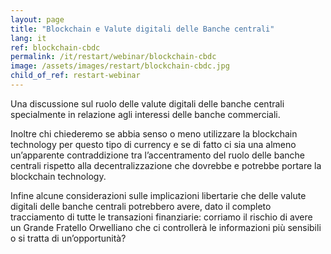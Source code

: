 ```yaml
---
layout: page
title: "Blockchain e Valute digitali delle Banche centrali"
lang: it
ref: blockchain-cbdc
permalink: /it/restart/webinar/blockchain-cbdc
image: /assets/images/restart/blockchain-cbdc.jpg
child_of_ref: restart-webinar
---
```


Una discussione sul ruolo delle valute digitali delle banche centrali
specialmente in relazione agli interessi delle banche commerciali.

Inoltre chi chiederemo se abbia senso o meno utilizzare la blockchain
technology per questo tipo di currency e se di fatto ci sia una almeno
un’apparente contraddizione tra l’accentramento del ruolo delle banche centrali
rispetto alla decentralizzazione che dovrebbe e potrebbe portare la blockchain
technology.

Infine alcune considerazioni sulle implicazioni libertarie che delle valute
digitali delle banche centrali potrebbero avere, dato il completo tracciamento
di tutte le transazioni finanziarie: corriamo il rischio di avere un Grande
Fratello Orwelliano che ci controllerà le informazioni più sensibili o si
tratta di un’opportunità?
